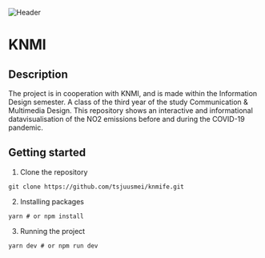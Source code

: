 
![Header](https://i.imgur.com/dV8Zesp.jpeg)

# KNMI

## Description

The project is in cooperation with KNMI, and is made within the Information Design semester. A class of the third year of the study Communication & Multimedia Design.
This repository shows an interactive and informational datavisualisation of the NO2 emissions before and during the COVID-19 pandemic.

## Getting started 

1. Clone the repository

```
git clone https://github.com/tsjuusmei/knmife.git
```

2. Installing packages

```
yarn # or npm install
```

3. Running the project

```
yarn dev # or npm run dev
```
